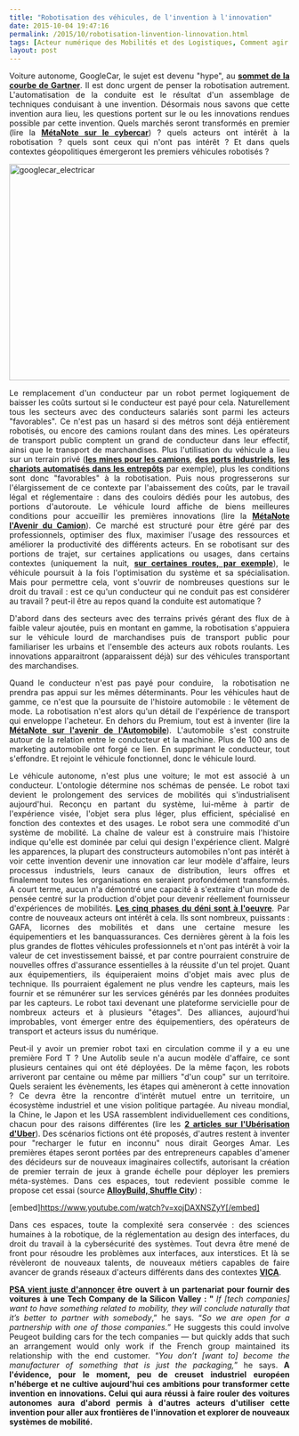 ```yaml
---
title: "Robotisation des véhicules, de l'invention à l'innovation"
date: 2015-10-04 19:47:16
permalink: /2015/10/robotisation-linvention-linnovation.html
tags: [Acteur numérique des Mobilités et des Logistiques, Comment agir pour changer les pratiques ?, commuter, cybercar, cygne noir, google, innovation, intelligence collective, Non classé]
layout: post
---
```


<p style="text-align: justify">Voiture autonome, GoogleCar, le sujet est devenu "hype", au <strong><a href="http://www.silicon.fr/gartner-hype-cycle-2015-voiture-connectee-autonome-124683.html" target="_blank">sommet de la courbe de Gartner</a></strong>. Il est donc urgent de penser la robotisation autrement. L'automatisation de la conduite est le résultat d'un assemblage de techniques conduisant à une invention. Désormais nous savons que cette invention aura lieu, les questions portent sur le ou les innovations rendues possible par cette invention. Quels marchés seront transformés en premier (lire la <a href="http://transportsdufutur.ademe.fr/2014/04/metanote-20-la-voiture-sans-conducteur-la-chimere.html" target="_blank"><strong>MétaNote sur le cybercar</strong></a>) ? quels acteurs ont intérêt à la robotisation ? quels sont ceux qui n'ont pas intérêt ? Et dans quels contextes géopolitiques émergeront les premiers véhicules robotisés ?</p>

<p style="text-align: justify"><a href="http://transportsdufutur.ademe.fr/wp-content/uploads/sites/6/2015/10/googlecar_electricar.jpg"><img class=" size-full wp-image-4092 aligncenter" src="http://transportsdufutur.ademe.fr/wp-content/uploads/sites/6/2015/10/googlecar_electricar.jpg" alt="googlecar_electricar" width="846" height="389" /></a></p>

<p style="text-align: justify"><!--more--></p>

<p style="text-align: justify">Le remplacement d'un conducteur par un robot permet logiquement de baisser les coûts surtout si le conducteur est payé pour cela. Naturellement tous les secteurs avec des conducteurs salariés sont parmi les acteurs "favorables". Ce n'est pas un hasard si des métros sont déjà entièrement robotisés, ou encore des camions roulant dans des mines. Les opérateurs de transport public comptent un grand de conducteur dans leur effectif, ainsi que le transport de marchandises. Plus l'utilisation du véhicule a lieu sur un terrain privé (<a href="http://www.24hgold.com/francais/actualite-or-argent-des-poids-lourds-autonomes-arrivent-dans-les-mines-de-l-alberta.aspx?article=7029296246H11690&redirect=false&contributor=Mish." target="_blank"><strong>les mines pour les camions</strong></a>, <a href="http://wardsauto.com/vehicles-technology/singapore-deploy-driverless-vehicles-ports" target="_blank"><strong>des ports industriels</strong></a>, <a href="http://www.lesechos.fr/26/03/2015/LesEchos/21906-126-ECH_balyo-robotise-les-chariots-de-manutention.htm" target="_blank"><strong>les chariots automatisés dans les entrepôts</strong></a> par exemple), plus les conditions sont donc "favorables" à la robotisation. Puis nous progresserons sur l'élargissement de ce contexte par l'abaissement des coûts, par le travail légal et réglementaire : dans des couloirs dédiés pour les autobus, des portions d'autoroute. Le véhicule lourd affiche de biens meilleures conditions pour accueillir les premières innovations (lire la <a href="http://transportsdufutur.ademe.fr/2013/07/metanote-16-lavenir-du-camion.html" target="_blank"><strong>MétaNote l'Avenir du Camion</strong></a>). Ce marché est structuré pour être géré par des professionnels, optimiser des flux, maximiser l'usage des ressources et améliorer la productivité des différents acteurs. En se robotisant sur des portions de trajet, sur certaines applications ou usages, dans certains contextes (uniquement la nuit, <a href="http://www.zdnet.fr/actualites/les-camions-autonomes-en-test-sur-les-routes-allemandes-cette-annee-39822950.htm" target="_blank"><strong>sur certaines routes, par exemple</strong></a>), le véhicule poursuit à la fois l'optimisation du système et sa spécialisation. Mais pour permettre cela, vont s'ouvrir de nombreuses questions sur le droit du travail : est ce qu'un conducteur qui ne conduit pas est considérer au travail ? peut-il être au repos quand la conduite est automatique ?</p>

<p style="text-align: justify">D'abord dans des secteurs avec des terrains privés gérant des flux de à faible valeur ajoutée, puis en montant en gamme, la robotisation s'appuiera sur le véhicule lourd de marchandises puis de transport public pour familiariser les urbains et l'ensemble des acteurs aux robots roulants. Les innovations apparaitront (apparaissent déjà) sur des véhicules transportant des marchandises.</p>

<p style="text-align: justify">Quand le conducteur n'est pas payé pour conduire,  la robotisation ne prendra pas appui sur les mêmes déterminants. Pour les véhicules haut de gamme, ce n'est que la poursuite de l'histoire automobile : le vêtement de mode. La robotisation n'est alors qu'un détail de l'expérience de transport qui enveloppe l'acheteur. En dehors du Premium, tout est à inventer (lire la <a href="http://transportsdufutur.ademe.fr/2012/07/lavenir-de-lautomobile.html" target="_blank"><strong>MétaNote sur l'avenir de l'Automobile</strong></a>). L'automobile s'est construite autour de la relation entre le conducteur et la machine. Plus de 100 ans de marketing automobile ont forgé ce lien. En supprimant le conducteur, tout s'effondre. Et rejoint le véhicule fonctionnel, donc le véhicule lourd.</p>

<p style="text-align: justify">Le véhicule autonome, n'est plus une voiture; le mot est associé à un conducteur. L'ontologie détermine nos schémas de pensée. Le robot taxi devient le prolongement des services de mobilités qui s'industrialisent aujourd'hui. Reconçu en partant du système, lui-même à partir de l'expérience visée, l'objet sera plus léger, plus efficient, spécialisé en fonction des contextes et des usages. Le robot sera une commodité d'un système de mobilité. La chaîne de valeur est à construire mais l'histoire indique qu'elle est dominée par celui qui design l'expérience client. Malgré les apparences, la plupart des constructeurs automobiles n'ont pas intérêt à voir cette invention devenir une innovation car leur modèle d'affaire, leurs processus industriels, leurs canaux de distribution, leurs offres et finalement toutes les organisations en seraient profondément transformés. A court terme, aucun n'a démontré une capacité à s'extraire d'un mode de pensée centré sur la production d'objet pour devenir réellement fournisseur d'expériences de mobilités. <a href="http://www.latribune.fr/opinions/tribunes/transition-numerique-les-cinq-etapes-du-deni-468080.html" target="_blank"><strong>Les cinq phases du déni sont à l'oeuvre</strong></a>. Par contre de nouveaux acteurs ont intérêt à cela. Ils sont nombreux, puissants : GAFA, licornes des mobilités et dans une certaine mesure les équipementiers et les banquassurances. Ces dernières gèrent à la fois les plus grandes de flottes véhicules professionnels et n'ont pas intérêt à voir la valeur de cet investissement baissé, et par contre pourraient construire de nouvelles offres d'assurance essentielles à la réussite d'un tel projet. Quant aux équipementiers, ils équiperaient moins d'objet mais avec plus de technique. Ils pourraient également ne plus vendre les capteurs, mais les fournir et se rémunérer sur les services générés par les données produites par les capteurs. Le robot taxi devenant une plateforme servicielle pour de nombreux acteurs et à plusieurs "étages". Des alliances, aujourd'hui improbables, vont émerger entre des équipementiers, des opérateurs de transport et acteurs issus du numérique.</p>

<p style="text-align: justify">Peut-il y avoir un premier robot taxi en circulation comme il y a eu une première Ford T ? Une Autolib seule n'a aucun modèle d'affaire, ce sont plusieurs centaines qui ont été déployées. De la même façon, les robots arriveront par centaine ou même par milliers "d'un coup" sur un territoire. Quels seraient les évènements, les étapes qui amèneront à cette innovation ? Ce devra être la rencontre d'intérêt mutuel entre un territoire, un écosystème industriel et une vision politique partagée. Au niveau mondial, la Chine, le Japon et les USA rassemblent individuellement ces conditions, chacun pour des raisons différentes (lire les <a href="http://transportsdufutur.ademe.fr/2015/07/puis-viendra-luberisation-duber.html" target="_blank"><strong>2 articles sur l'Ubérisation d'Uber</strong></a>). Des scénarios fictions ont été proposés, d'autres restent à inventer pour "recharger le futur en inconnu" nous dirait Georges Amar. Les premières étapes seront portées par des entrepreneurs capables d'amener des décideurs sur de nouveaux imaginaires collectifs, autorisant la création de premier terrain de jeux à grande échelle pour déployer les premiers méta-systèmes. Dans ces espaces, tout redevient possible comme le propose cet essai (source <a href="http://alloybuild.com/portfolio/all/shuffle-city/" target="_blank"><strong>AlloyBuild, Shuffle City</strong></a>) :</p>

[embed]https://www.youtube.com/watch?v=xojDAXNSZyY[/embed]

<p style="text-align: justify">Dans ces espaces, toute la complexité sera conservée : des sciences humaines à la robotique, de la réglementation au design des interfaces, du droit du travail à la cybersécurité des systèmes. Tout devra être mené de front pour résoudre les problèmes aux interfaces, aux interstices. Et là se révèleront de nouveaux talents, de nouveaux métiers capables de faire avancer de grands réseaux d'acteurs différents dans des contextes <a href="http://transportsdufutur.ademe.fr/2013/07/light-foot-print-strategy.html" target="_blank"><strong>VICA</strong></a>.</p>

<p style="text-align: justify"><strong><a href="http://www.ft.com/intl/cms/s/0/2f1c4eea-5c7e-11e5-a28b-50226830d644.html#axzz3ndCRchx1" target="_blank">PSA vient juste d'annoncer</a> être ouvert à un partenariat pour fournir des voitures à une Tech Company de la Silicon Valley : " </strong><em>If [tech companies] want to have something related to mobility, they will conclude naturally that it’s better to partner with somebody</em>,” he says. “<em>So we are open for a partnership with one of those companies.</em>” He suggests this could involve Peugeot building cars for the tech companies — but quickly adds that such an arrangement would only work if the French group maintained its relationship with the end customer. “<em>You don’t [want to] become the manufacturer of something that is just the packaging,</em>” he says. <strong>A l'évidence, pour le moment, peu de creuset industriel européen n'héberge et ne cultive aujourd'hui ces ambitions pour transformer cette invention en innovations. Celui qui aura réussi à faire rouler des voitures autonomes aura d'abord permis à d'autres acteurs d'utiliser cette invention pour aller aux frontières de l'innovation et explorer de nouveaux systèmes de mobilité. </strong></p>

<p style="text-align: justify"><strong>

</strong></p>

<p style="text-align: justify"></p>
